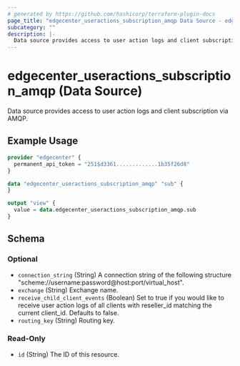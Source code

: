 ```yaml
---
# generated by https://github.com/hashicorp/terraform-plugin-docs
page_title: "edgecenter_useractions_subscription_amqp Data Source - edgecenter"
subcategory: ""
description: |-
  Data source provides access to user action logs and client subscription via AMQP.
---
```


# edgecenter_useractions_subscription_amqp (Data Source)

Data source provides access to user action logs and client subscription via AMQP.

## Example Usage

```terraform
provider "edgecenter" {
  permanent_api_token = "251$d3361.............1b35f26d8"
}

data "edgecenter_useractions_subscription_amqp" "sub" {
}

output "view" {
  value = data.edgecenter_useractions_subscription_amqp.sub
}
```

<!-- schema generated by tfplugindocs -->
## Schema

### Optional

- `connection_string` (String) A connection string of the following structure "scheme://username:password@host:port/virtual_host".
- `exchange` (String) Exchange name.
- `receive_child_client_events` (Boolean) Set to true if you would like to receive user action logs of all clients with reseller_id matching the current client_id. Defaults to false.
- `routing_key` (String) Routing key.

### Read-Only

- `id` (String) The ID of this resource.
